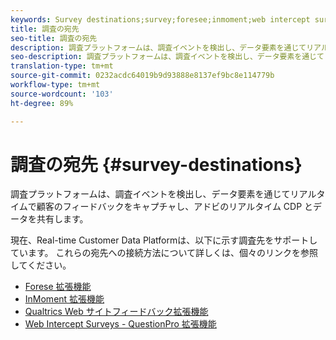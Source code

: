 ```yaml
---
keywords: Survey destinations;survey;foresee;inmoment;web intercept surveys;qualtrics
title: 調査の宛先
seo-title: 調査の宛先
description: 調査プラットフォームは、調査イベントを検出し、データ要素を通じてリアルタイムで顧客のフィードバックをキャプチャし、アドビのリアルタイム CDP とデータを共有します。
seo-description: 調査プラットフォームは、調査イベントを検出し、データ要素を通じてリアルタイムで顧客のフィードバックをキャプチャし、アドビのリアルタイム CDP とデータを共有します。
translation-type: tm+mt
source-git-commit: 0232acdc64019b9d93888e8137ef9bc8e114779b
workflow-type: tm+mt
source-wordcount: '103'
ht-degree: 89%

---
```



# 調査の宛先 {#survey-destinations}

調査プラットフォームは、調査イベントを検出し、データ要素を通じてリアルタイムで顧客のフィードバックをキャプチャし、アドビのリアルタイム CDP とデータを共有します。

現在、Real-time Customer Data Platformは、以下に示す調査先をサポートしています。 これらの宛先への接続方法について詳しくは、個々のリンクを参照してください。

* [Forese 拡張機能](/help/rtcdp/destinations/foresee-extension.md)
* [InMoment 拡張機能](/help/rtcdp/destinations/inmoment-extension.md)
* [Qualtrics Web サイトフィードバック拡張機能](qualtrics-extension.md)
* [Web Intercept Surveys - QuestionPro 拡張機能](/help/rtcdp/destinations/web-intercept-surveys-extension.md)
